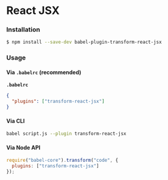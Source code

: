 # React JSX

### Installation

```sh
$ npm install --save-dev babel-plugin-transform-react-jsx
```

### Usage

#### Via `.babelrc` (recommended)

**`.babelrc`**

```json
{
  "plugins": ["transform-react-jsx"]
}
```

#### Via CLI

```sh
babel script.js --plugin transform-react-jsx
```

#### Via Node API

```js
require("babel-core").transform("code", {
  plugins: ["transform-react-jsx"]
});
```
